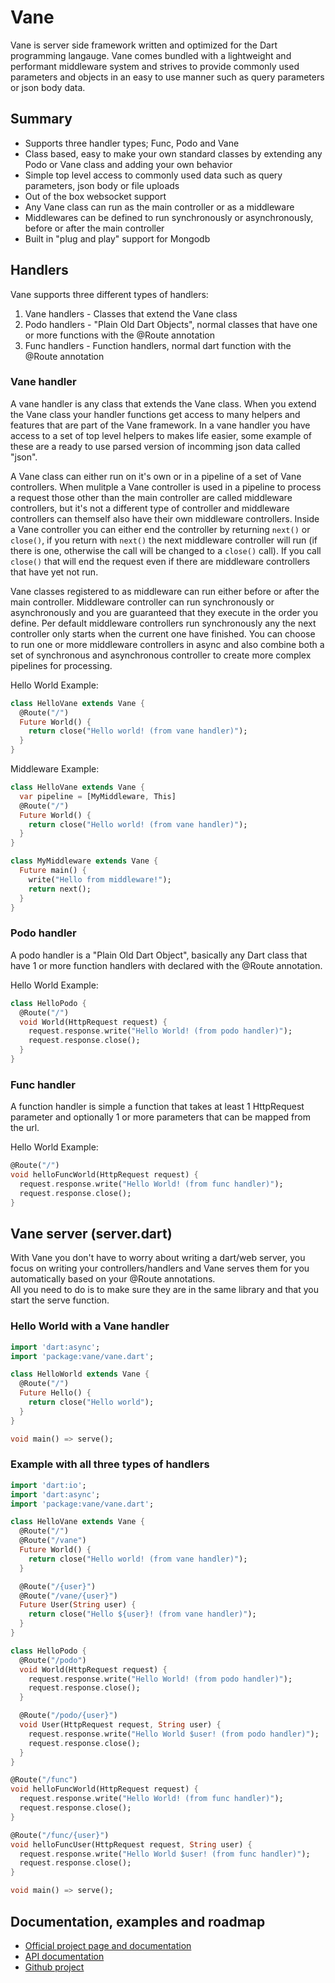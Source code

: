 Vane
=========

Vane is server side framework written and optimized for the Dart programming 
langauge. Vane comes bundled with a lightweight and performant middleware 
system and strives to provide commonly used parameters and objects in an easy
to use manner such as query parameters or json body data. 

## Summary
* Supports three handler types; Func, Podo and Vane
* Class based, easy to make your own standard classes by extending any Podo or Vane class and adding your own behavior
* Simple top level access to commonly used data such as query parameters, json body or file uploads
* Out of the box websocket support
* Any Vane class can run as the main controller or as a middleware
* Middlewares can be defined to run synchronously or asynchronously, before or after the main controller
* Built in "plug and play" support for Mongodb

## Handlers
Vane supports three different types of handlers:

1. Vane handlers - Classes that extend the Vane class
2. Podo handlers - "Plain Old Dart Objects", normal classes that have one or more
functions with the @Route annotation
3. Func handlers - Function handlers, normal dart function with the @Route annotation 

### Vane handler 
A vane handler is any class that extends the Vane class. When you extend the Vane class your 
handler functions get access to many helpers and features that are part of the Vane framework.
In a vane handler you have access to a set of top level helpers to makes life easier, some 
example of these are a ready to use parsed version of incomming json data called "json". 

A Vane class can either run on it's own or in a pipeline of a set of Vane controllers. When 
mulitple a Vane controller is used in a pipeline to process a request those other than the 
main controller are called middleware controllers, but it's not a different type of controller
and middleware controllers can themself also have their own middleware controllers. Inside a 
Vane controller you can either end the controller by returning `next()` or `close()`, if you 
return with `next()` the next middleware controller will run (if there is one, otherwise the 
call will be changed to a `close()` call). If you call `close()` that will end the request 
even if there are middleware controllers that have yet not run.  

Vane classes registered to as middleware can run either before or after 
the main controller. Middleware controller can run synchronously or asynchronously and 
you are guaranteed that they execute in the order you define. Per default middleware controllers
run synchronously any the next controller only starts when the current one have finished. You
can choose to run one or more middleware controllers in async and also combine both a set of 
synchronous and asynchronous controller to create more complex pipelines for processing.

Hello World Example:
```dart
class HelloVane extends Vane {
  @Route("/")
  Future World() { 
    return close("Hello world! (from vane handler)");
  }
}
```

Middleware Example:
```dart
class HelloVane extends Vane {
  var pipeline = [MyMiddleware, This]
  @Route("/")
  Future World() { 
    return close("Hello world! (from vane handler)");
  }
}

class MyMiddleware extends Vane {
  Future main() { 
    write("Hello from middleware!");
    return next();
  }
}
```

### Podo handler 
A podo handler is a "Plain Old Dart Object", basically any Dart class that have 1 or more
function handlers with declared with the @Route annotation.

Hello World Example:
```dart
class HelloPodo {
  @Route("/")
  void World(HttpRequest request) {
    request.response.write("Hello World! (from podo handler)");
    request.response.close();
  }
}
```

### Func handler 
A function handler is simple a function that takes at least 1 HttpRequest parameter and 
optionally 1 or more parameters that can be mapped from the url.

Hello World Example:
```dart
@Route("/")
void helloFuncWorld(HttpRequest request) {
  request.response.write("Hello World! (from func handler)");
  request.response.close();
}
```

## Vane server (server.dart)
With Vane you don't have to worry about writing a dart/web server, you focus on writing your 
controllers/handlers and Vane serves them for you automatically based on your @Route annotations.  
All you need to do is to make sure they are in the same library and that you start the serve function. 

### Hello World with a Vane handler  
```dart
import 'dart:async';
import 'package:vane/vane.dart';

class HelloWorld extends Vane {
  @Route("/")
  Future Hello() {
    return close("Hello world");
  }
}

void main() => serve();
```

### Example with all three types of handlers 
```dart
import 'dart:io';
import 'dart:async';
import 'package:vane/vane.dart';

class HelloVane extends Vane {
  @Route("/")
  @Route("/vane")
  Future World() {
    return close("Hello world! (from vane handler)");
  }

  @Route("/{user}")
  @Route("/vane/{user}")
  Future User(String user) {
    return close("Hello ${user}! (from vane handler)");
  }
}

class HelloPodo {
  @Route("/podo")
  void World(HttpRequest request) {
    request.response.write("Hello World! (from podo handler)");
    request.response.close();
  }

  @Route("/podo/{user}")
  void User(HttpRequest request, String user) {
    request.response.write("Hello World $user! (from podo handler)");
    request.response.close();
  }
}

@Route("/func")
void helloFuncWorld(HttpRequest request) {
  request.response.write("Hello World! (from func handler)");
  request.response.close();
}

@Route("/func/{user}")
void helloFuncUser(HttpRequest request, String user) {
  request.response.write("Hello World $user! (from func handler)");
  request.response.close();
}

void main() => serve();
```

## Documentation, examples and roadmap
* [Official project page and documentation](http://www.dartvoid.com/vane/)
* [API documentation](http://www.dartvoid.com/docs/vaneapi/)
* [Github project](https://github.com/DartVoid/Vane)

